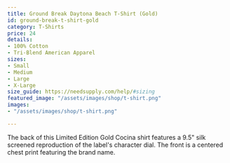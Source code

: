```yaml
---
title: Ground Break Daytona Beach T-Shirt (Gold)
id: ground-break-t-shirt-gold
category: T-Shirts
price: 24
details:
- 100% Cotton
- Tri-Blend American Apparel
sizes:
- Small
- Medium
- Large
- X-Large
size_guide: https://needsupply.com/help/#sizing
featured_image: "/assets/images/shop/t-shirt.png"
images:
- "/assets/images/shop/t-shirt.png"

---
```

The back of this Limited Edition Gold Cocina shirt features a 9.5" silk screened reproduction of the label's character dial. The front is a centered chest print featuring the brand name.
